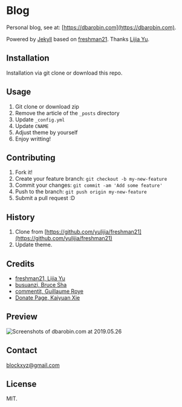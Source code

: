 # Blog

Personal blog, see at: [https://dbarobin.com](https://dbarobin.com).

Powered by [Jekyll](https://jekyllrb.com) based on [freshman21](https://github.com/yulijia/freshman21). Thanks [Lijia Yu](https://github.com/yulijia).

## Installation

Installation via git clone or download this repo.

## Usage

1. Git clone or download zip
2. Remove the article of the `_posts` directory
3. Update `_config.yml`
4. Update `CNAME`
5. Adjust theme by yourself
6. Enjoy writting!

## Contributing

1. Fork it!
2. Create your feature branch: `git checkout -b my-new-feature`
3. Commit your changes: `git commit -am 'Add some feature'`
4. Push to the branch: `git push origin my-new-feature`
5. Submit a pull request :D

## History

1. Clone from [https://github.com/yulijia/freshman21](https://github.com/yulijia/freshman21)
2. Update theme.

## Credits

* [freshman21, Lijia Yu](https://github.com/yulijia/freshman21)
* [busuanzi, Bruce Sha](http://ibruce.info/2015/04/04/busuanzi)
* [commentit, Guillaume Roye](https://github.com/guilro/commentit)
* [Donate Page, Kaiyuan Xie](https://github.com/Kaiyuan/donate-page)

## Preview

![Screenshots of dbarobin.com at 2019.05.26](https://dbarobin.com/images/dbarobin.com.screenshots.190526.png)

## Contact

blockxyz@gmail.com

## License

MIT.

